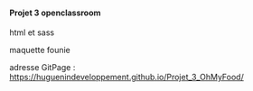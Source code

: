 #### Projet 3 openclassroom ####

html et sass  

maquette founie 

adresse GitPage : https://huguenindeveloppement.github.io/Projet_3_OhMyFood/